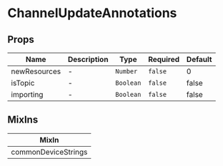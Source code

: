 # ChannelUpdateAnnotations

## Props

<!-- @vuese:ChannelUpdateAnnotations:props:start -->
|Name|Description|Type|Required|Default|
|---|---|---|---|---|
|newResources|-|`Number`|`false`|0|
|isTopic|-|`Boolean`|`false`|false|
|importing|-|`Boolean`|`false`|false|

<!-- @vuese:ChannelUpdateAnnotations:props:end -->


## MixIns

<!-- @vuese:ChannelUpdateAnnotations:mixIns:start -->
|MixIn|
|---|
|commonDeviceStrings|

<!-- @vuese:ChannelUpdateAnnotations:mixIns:end -->
